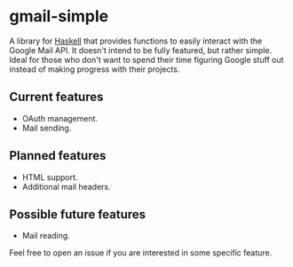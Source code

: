 # gmail-simple

A library for [Haskell](https://www.haskell.org) that provides functions to easily
interact with the Google Mail API. It doesn't intend to be fully featured, but rather
simple. Ideal for those who don't want to spend their time figuring Google stuff out
instead of making progress with their projects.

## Current features

* OAuth management.
* Mail sending.

## Planned features

* HTML support.
* Additional mail headers.

## Possible future features

* Mail reading.

Feel free to open an issue if you are interested in some specific feature.
